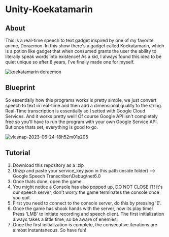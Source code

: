 # Unity-Koekatamarin

## About

This is a real-time speech to text gadget inspired by one of my favorite anime, Doraemon. In this show there's a gadget called Koekatamarin, which is a potion like gadget that when consumed grants the user the ability to literally speak words into existence! As a kid, I always found this idea to be quiet unique so after 8 years, I've finally made one for myself.

![koekatamarin doraemon](https://github.com/rohithateappple/Unity-Koekatamarin/assets/131531154/21e6fd0d-4021-45cb-baae-2703642e486b)

## Blueprint

So essentially how this programs works is pretty simple, we just convert speech to text in real-time and then add a dimensional quality to the string. Real-Time transcription is essentially so I setted with Google Cloud Services. And it works pretty well! Of course Google API isn't completely free so you'll have to run the program with your own Google Service API. But once thats set, everything is good to go.

![vlcsnap-2023-06-24-18h52m01s205](https://github.com/rohithateappple/Unity-Koekatamarin/assets/131531154/c1e31a34-abbf-40a2-8307-14f717bfaddc)

## Tutorial

1. Download this repository as a .zip
2. Unzip and paste your service_key.json in this path (inside folder) --> Google Speech Transcriber\Debug\net6.0
3. Once thats done, open the game.
4. You might notice a Console has also popped up, DO NOT CLOSE IT! It's our speech server, don't worry the game terminates the console once you quit.
5. First you need to connect to the console server, do this by pressing 'E'.
6. Once the game has shook hands with the server, now its play time! Press 'LMB' to initiate recording and speech client. The first initialization always takes a little time, so be aware of enemies!
7. Once the first initialization is complete, the consecutive iterations are almost instantaneous. So have fun!

 
